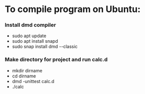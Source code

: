 # To compile program on Ubuntu:
### Install dmd compiler
- sudo apt update
- sudo apt install snapd
- sudo snap install dmd --classic
### Make directory for project and run calc.d
- mkdir dirname
- cd dirname
- dmd -unittest calc.d
- ./calc
